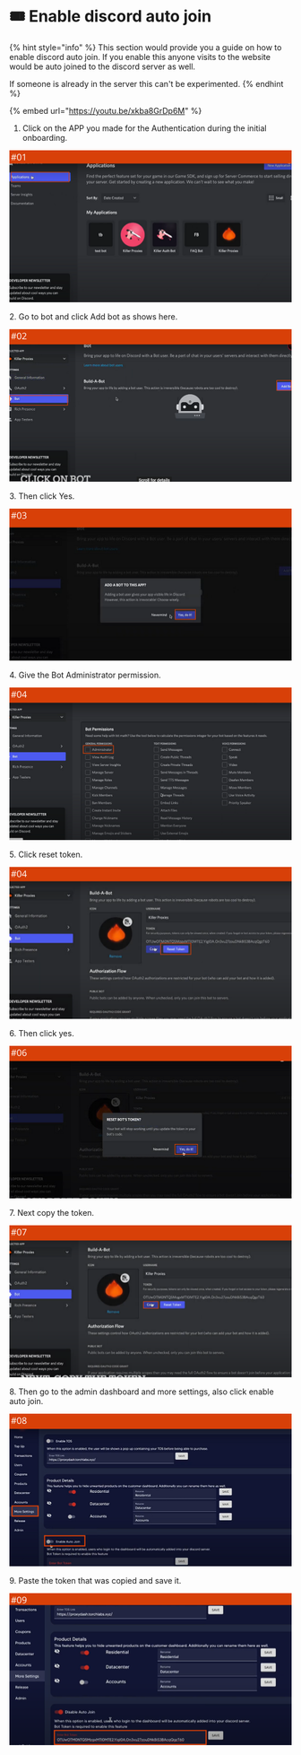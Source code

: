 # 🎟 Enable discord auto join

{% hint style="info" %}
This section would provide you a guide on how to enable discord auto join. If you enable this anyone visits to the website would be auto joined to the discord server as well.

If someone is already in the server this can't be experimented.
{% endhint %}

{% embed url="https://youtu.be/xkba8GrDp6M" %}

1. Click on the APP you made for the Authentication during the initial onboarding.&#x20;

![](<../.gitbook/assets/1 (63) (3).png>)

2\. Go to bot and click Add bot as shows here.

![](<../.gitbook/assets/1 (65).png>)

3\. Then click Yes.

![](<../.gitbook/assets/1 (66).png>)

4\. Give the Bot Administrator permission.

![](<../.gitbook/assets/1 (67) (4).png>)

5\. Click reset token.

![](<../.gitbook/assets/1 (68) (4).png>)

6\. Then click yes.

![](<../.gitbook/assets/1 (70) (1).png>)

7\. Next copy the token.&#x20;

![](<../.gitbook/assets/1 (72) (2).png>)

8\. Then go to the admin dashboard and more settings, also click enable auto join.

![](<../.gitbook/assets/1 (73) (3).png>)

9\. Paste the token that was copied and save it.

![](<../.gitbook/assets/1 (74) (2).png>)

